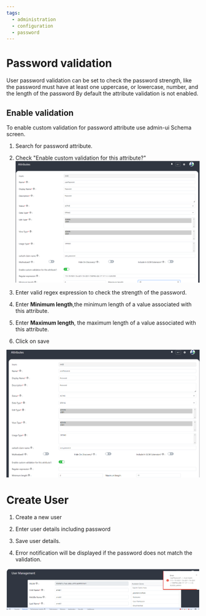 ```yaml
---
tags:
  - administration
  - configuration
  - password
---
```


# Password validation
User password validation can be set to check the password strength, like the password must have at least one uppercase, or lowercase, number, and the length of the password
By default the attribute validation is not enabled.  

## Enable validation
To enable custom validation for password attribute use admin-ui Schema screen.
1. Search for password attribute.

2. Check "Enable custom validation for this attribute?" 
![update default authentication method](../../assets/image-pwd-enable-custom-validation.png)

3. Enter valid regex expression to check the strength of the password.

4. Enter **Minimum length**,the minimum length of a value associated with this attribute.

5. Enter **Maximum length**, the maximum length of a value associated with this attribute.

6. Click on save

![update default authentication method](../../assets/image-pwd-regex.png)

# Create User 
1. Create a new user

2. Enter user details including password

3. Save user details.

4. Error notification will be displayed if the password does not match the validation.

![update default authentication method](../../assets/image-pwd-validation-notification.png)

